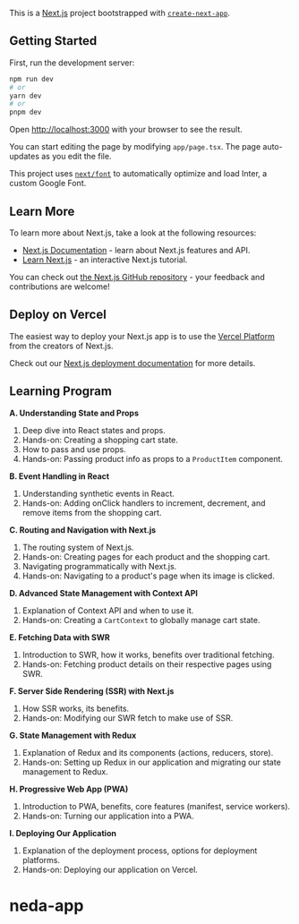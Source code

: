 This is a [Next.js](https://nextjs.org/) project bootstrapped with [`create-next-app`](https://github.com/vercel/next.js/tree/canary/packages/create-next-app).

## Getting Started

First, run the development server:

```bash
npm run dev
# or
yarn dev
# or
pnpm dev
```

Open [http://localhost:3000](http://localhost:3000) with your browser to see the result.

You can start editing the page by modifying `app/page.tsx`. The page auto-updates as you edit the file.

This project uses [`next/font`](https://nextjs.org/docs/basic-features/font-optimization) to automatically optimize and load Inter, a custom Google Font.

## Learn More

To learn more about Next.js, take a look at the following resources:

- [Next.js Documentation](https://nextjs.org/docs) - learn about Next.js features and API.
- [Learn Next.js](https://nextjs.org/learn) - an interactive Next.js tutorial.

You can check out [the Next.js GitHub repository](https://github.com/vercel/next.js/) - your feedback and contributions are welcome!

## Deploy on Vercel

The easiest way to deploy your Next.js app is to use the [Vercel Platform](https://vercel.com/new?utm_medium=default-template&filter=next.js&utm_source=create-next-app&utm_campaign=create-next-app-readme) from the creators of Next.js.

Check out our [Next.js deployment documentation](https://nextjs.org/docs/deployment) for more details.


## Learning Program

**A. Understanding State and Props**
   1. Deep dive into React states and props.
   2. Hands-on: Creating a shopping cart state.
   3. How to pass and use props.
   4. Hands-on: Passing product info as props to a `ProductItem` component.

**B. Event Handling in React**
   1. Understanding synthetic events in React.
   2. Hands-on: Adding onClick handlers to increment, decrement, and remove items from the shopping cart.

**C. Routing and Navigation with Next.js**
   1. The routing system of Next.js.
   2. Hands-on: Creating pages for each product and the shopping cart.
   3. Navigating programmatically with Next.js.
   4. Hands-on: Navigating to a product's page when its image is clicked.

**D. Advanced State Management with Context API**
   1. Explanation of Context API and when to use it.
   2. Hands-on: Creating a `CartContext` to globally manage cart state.

**E. Fetching Data with SWR**
   1. Introduction to SWR, how it works, benefits over traditional fetching.
   2. Hands-on: Fetching product details on their respective pages using SWR.

**F. Server Side Rendering (SSR) with Next.js**
   1. How SSR works, its benefits.
   2. Hands-on: Modifying our SWR fetch to make use of SSR.

**G. State Management with Redux**
   1. Explanation of Redux and its components (actions, reducers, store).
   2. Hands-on: Setting up Redux in our application and migrating our state management to Redux.

**H. Progressive Web App (PWA)**
   1. Introduction to PWA, benefits, core features (manifest, service workers).
   2. Hands-on: Turning our application into a PWA.

**I. Deploying Our Application**
   1. Explanation of the deployment process, options for deployment platforms.
   2. Hands-on: Deploying our application on Vercel.
# neda-app
